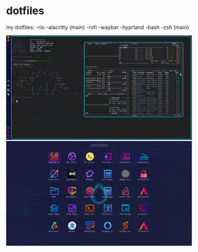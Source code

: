 # dotfiles
my dotfiles:
	-rio
	-alacritty (main)
	-rofi
	-waybar
	-hyprland
	-bash
	-zsh (main)

![desktop](https://raw.githubusercontent.com/hobbit-linux-42/dotfiles/main/screenshoots/desktop.png)
![rofi theme](https://raw.githubusercontent.com/hobbit-linux-42/dotfiles/main/screenshoots/rofi.png)
